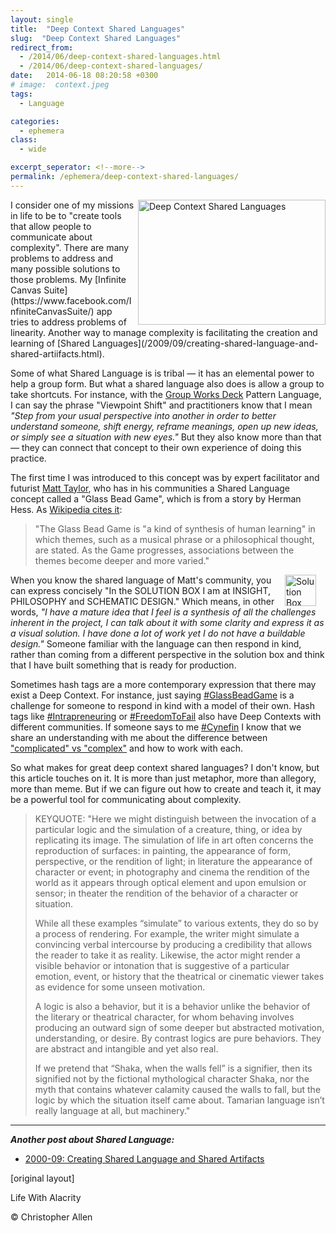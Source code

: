 ```yaml
---
layout: single
title:  "Deep Context Shared Languages"
slug:  "Deep Context Shared Languages"
redirect_from:
  - /2014/06/deep-context-shared-languages.html
  - /2014/06/deep-context-shared-languages/
date:   2014-06-18 08:20:58 +0300
# image:  context.jpeg
tags: 
  - Language

categories:
  - ephemera
class:
  - wide

excerpt_seperator: <!--more-->
permalink: /ephemera/deep-context-shared-languages/
---
```



<img width="300" height="200" align="right" src="{{ site.url }}{{ site.baseurl }}/assets/images/context.jpeg" alt="Deep Context Shared Languages"/>  
I consider one of my missions in life to be to "create tools that allow people to communicate about complexity". There are many problems to address and many possible solutions to those problems. My [Infinite Canvas Suite](https://www.facebook.com/InfiniteCanvasSuite/) app tries to address problems of linearity. Another way to manage complexity is facilitating the creation and learning of [Shared Languages](/2009/09/creating-shared-language-and-shared-artiifacts.html).

Some of what Shared Language is is tribal — it has an elemental power to help a group form. But what a shared language also does is allow a group to take shortcuts. For instance, with the [Group Works Deck](https://www.facebook.com/GroupWorksDeck/) Pattern Language, I can say the phrase "Viewpoint Shift" and practitioners know that I mean _"Step from your usual perspective into another in order to better understand someone, shift energy, reframe meanings, open up new ideas, or simply see a situation with new eyes."_ But they also know more than that — they can connect that concept to their own experience of doing this practice.

The first time I was introduced to this concept was by expert facilitator and futurist [Matt Taylor](https://www.facebook.com/RMattTaylor), who has in his communities a Shared Language concept called a "Glass Bead Game", which is from a story by Herman Hess. As [Wikipedia cites it](https://en.wikipedia.org/wiki/The_Glass_Bead_Game):

> "The Glass Bead Game is "a kind of synthesis of human learning" in which themes, such as a musical phrase or a philosophical thought, are stated. As the Game progresses, associations between the themes become deeper and more varied."

<a href="#"><img width="50px" style=" margin-right:15px" align="right"  src="{{ site.url }}{{ site.baseurl }}/assets/images/strike_compass.jpg" alt="Solution Box, Insight, Philosophy, Schematic Design"/></a>

When you know the shared language of Matt's community, you can express concisely "In the SOLUTION BOX I am at INSIGHT, PHILOSOPHY and SCHEMATIC DESIGN." Which means, in other words, _"I have a mature idea that I feel is a synthesis of all the challenges inherent in the project, I can talk about it with some clarity and express it as a visual solution. I have done a lot of work yet I do not have a buildable design."_ Someone familiar with the language can then respond in kind, rather than coming from a different perspective in the solution box and think that I have built something that is ready for production.

Sometimes hash tags are a more contemporary expression that there may exist a Deep Context. For instance, just saying [#‎GlassBeadGame](https://www.facebook.com/hashtag/glassbeadgame?source=feed_text&story_id=10152490318630540) is a challenge for someone to respond in kind with a model of their own. Hash tags like [#‎Intrapreneuring](https://www.facebook.com/hashtag/intrapreneuring?source=feed_text&story_id=10152490318630540) or [#‎FreedomToFail](https://www.facebook.com/hashtag/freedomtofail?source=feed_text&story_id=10152490318630540) also have Deep Contexts with different communities. If someone says to me [#‎Cynefin](https://www.facebook.com/hashtag/cynefin?source=feed_text&story_id=10152490318630540) I know that we share an understanding with me about the difference between ["complicated" vs "complex"](https://en.wikipedia.org/wiki/Cynefin_Framework) and how to work with each.

So what makes for great deep context shared languages? I don't know, but this article touches on it. It is more than just metaphor, more than allegory, more than meme. But if we can figure out how to create and teach it, it may be a powerful tool for communicating about complexity.

> KEYQUOTE: "Here we might distinguish between the invocation of a particular logic and the simulation of a creature, thing, or idea by replicating its image. The simulation of life in art often concerns the reproduction of surfaces: in painting, the appearance of form, perspective, or the rendition of light; in literature the appearance of character or event; in photography and cinema the rendition of the world as it appears through optical element and upon emulsion or sensor; in theater the rendition of the behavior of a character or situation.
> 
> While all these examples “simulate” to various extents, they do so by a process of rendering. For example, the writer might simulate a convincing verbal intercourse by producing a credibility that allows the reader to take it as reality. Likewise, the actor might render a visible behavior or intonation that is suggestive of a particular emotion, event, or history that the theatrical or cinematic viewer takes as evidence for some unseen motivation.
> 
> A logic is also a behavior, but it is a behavior unlike the behavior of the literary or theatrical character, for whom behaving involves producing an outward sign of some deeper but abstracted motivation, understanding, or desire. By contrast logics are pure behaviors. They are abstract and intangible and yet also real.
> 
> If we pretend that “Shaka, when the walls fell” is a signifier, then its signified not by the fictional mythological character Shaka, nor the myth that contains whatever calamity caused the walls to fall, but the logic by which the situation itself came about. Tamarian language isn’t really language at all, but machinery."

* * *

_**Another post about Shared Language:**_

* [2000-09: Creating Shared Language and Shared Artifacts](/2009/09/creating-shared-language-and-shared-artiifacts.html)

[original layout]

Life With Alacrity

© Christopher Allen

